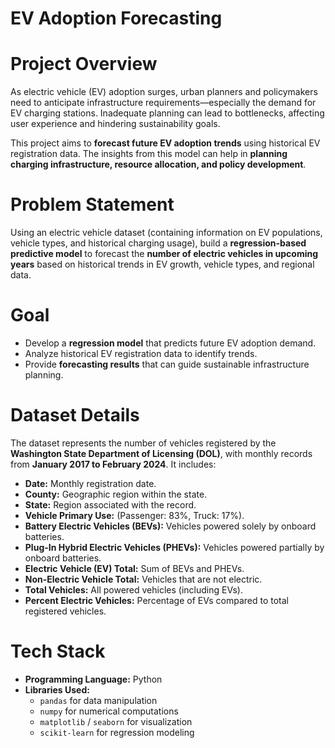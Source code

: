 #  EV Adoption Forecasting

# Project Overview
As electric vehicle (EV) adoption surges, urban planners and policymakers need to anticipate infrastructure requirements—especially the demand for EV charging stations. Inadequate planning can lead to bottlenecks, affecting user experience and hindering sustainability goals.

This project aims to **forecast future EV adoption trends** using historical EV registration data. The insights from this model can help in **planning charging infrastructure, resource allocation, and policy development**.


# Problem Statement
Using an electric vehicle dataset (containing information on EV populations, vehicle types, and historical charging usage), build a **regression-based predictive model** to forecast the **number of electric vehicles in upcoming years** based on historical trends in EV growth, vehicle types, and regional data.


# Goal
- Develop a **regression model** that predicts future EV adoption demand.
- Analyze historical EV registration data to identify trends.
- Provide **forecasting results** that can guide sustainable infrastructure planning.


# Dataset Details
The dataset represents the number of vehicles registered by the **Washington State Department of Licensing (DOL)**, with monthly records from **January 2017 to February 2024**. It includes:

- **Date:** Monthly registration date.
- **County:** Geographic region within the state.
- **State:** Region associated with the record.
- **Vehicle Primary Use:** (Passenger: 83%, Truck: 17%).
- **Battery Electric Vehicles (BEVs):** Vehicles powered solely by onboard batteries.
- **Plug-In Hybrid Electric Vehicles (PHEVs):** Vehicles powered partially by onboard batteries.
- **Electric Vehicle (EV) Total:** Sum of BEVs and PHEVs.
- **Non-Electric Vehicle Total:** Vehicles that are not electric.
- **Total Vehicles:** All powered vehicles (including EVs).
- **Percent Electric Vehicles:** Percentage of EVs compared to total registered vehicles.



# Tech Stack
- **Programming Language:** Python  
- **Libraries Used:**  
  - `pandas` for data manipulation  
  - `numpy` for numerical computations  
  - `matplotlib` / `seaborn` for visualization  
  - `scikit-learn` for regression modeling  


